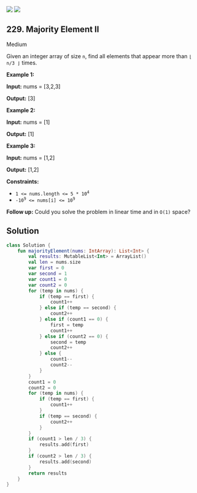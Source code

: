 [![](https://img.shields.io/github/stars/javadev/LeetCode-in-Kotlin?label=Stars&style=flat-square)](https://github.com/javadev/LeetCode-in-Kotlin)
[![](https://img.shields.io/github/forks/javadev/LeetCode-in-Kotlin?label=Fork%20me%20on%20GitHub%20&style=flat-square)](https://github.com/javadev/LeetCode-in-Kotlin/fork)

## 229\. Majority Element II

Medium

Given an integer array of size `n`, find all elements that appear more than `⌊ n/3 ⌋` times.

**Example 1:**

**Input:** nums = [3,2,3]

**Output:** [3]

**Example 2:**

**Input:** nums = [1]

**Output:** [1]

**Example 3:**

**Input:** nums = [1,2]

**Output:** [1,2]

**Constraints:**

*   <code>1 <= nums.length <= 5 * 10<sup>4</sup></code>
*   <code>-10<sup>9</sup> <= nums[i] <= 10<sup>9</sup></code>

**Follow up:** Could you solve the problem in linear time and in `O(1)` space?

## Solution

```kotlin
class Solution {
    fun majorityElement(nums: IntArray): List<Int> {
        val results: MutableList<Int> = ArrayList()
        val len = nums.size
        var first = 0
        var second = 1
        var count1 = 0
        var count2 = 0
        for (temp in nums) {
            if (temp == first) {
                count1++
            } else if (temp == second) {
                count2++
            } else if (count1 == 0) {
                first = temp
                count1++
            } else if (count2 == 0) {
                second = temp
                count2++
            } else {
                count1--
                count2--
            }
        }
        count1 = 0
        count2 = 0
        for (temp in nums) {
            if (temp == first) {
                count1++
            }
            if (temp == second) {
                count2++
            }
        }
        if (count1 > len / 3) {
            results.add(first)
        }
        if (count2 > len / 3) {
            results.add(second)
        }
        return results
    }
}
```